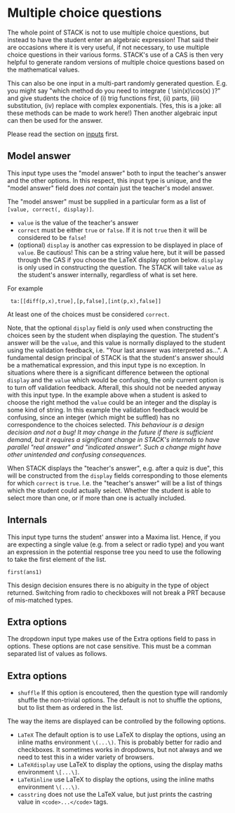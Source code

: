 # Multiple choice questions

The whole point of STACK is not to use multiple choice questions, but instead to have the student enter an algebraic expression!  That said their are occasions where it is very useful, if not necessary, to use multiple choice questions in their various forms.  STACK's use of a CAS is then very helpful to generate random versions of multiple choice questions based on the mathematical values. 

This can also be one input in a multi-part randomly generated question. E.g. you might say "which method do you need to integrate \( \sin(x)\cos(x) \)?" and give students the choice of (i) trig functions first, (ii) parts, (iii) substitution, (iv) replace with complex exponentials.  (Yes, this is a joke: all these methods can be made to work here!)  Then another algebraic input can then be used for the answer.

Please read the section on [inputs](Inputs.md) first.

## Model answer ##

This input type uses the "model answer" both to input the teacher's answer and the other options. In this respect, this input type is unique, and the "model answer" field does *not* contain just the teacher's model answer.

The "model answer" must be supplied in a particular form as a list of `[value, correct(, display)]`.

* `value` is the value of the teacher's answer
* `correct` must be either `true` or `false`.  If it is not `true` then it will be considered to be `false`!
* (optional) `display` is another cas expression to be displayed in place of `value`.  Be cautious!  This can be a string value here, but it will be passed through the CAS if you choose the LaTeX display option below.  `display` is only used in constructing the question.  The STACK will take `value` as the student's answer internally, regardless of what is set here.

For example

     ta:[[diff(p,x),true],[p,false],[int(p,x),false]]

At least one of the choices must be considered `correct`.

Note, that the optional `display` field is *only* used when constructing the choices seen by the student when displaying the question.  The student's answer will be the `value`, and this value is normally displayed to the student using the validation feedback, i.e. "Your last answer was interpreted as...".  A fundamental design principal of STACK is that the student's answer should be a mathematical expression, and this input type is no exception.  In situations where there is a significant difference between the optional `display` and the `value` which would be confusing, the only current option is to turn off validation feedback.  Afterall, this should not be needed anyway with this input type.  In the example above when a student is asked to choose the right method the `value` could be an integer and the display is some kind of string.  In this example the validation feedback would be confusing, since an integer (which might be suffled) has no correspondence to the choices selected.  *This behaviour is a design decision and not a bug! It may change in the future if there is sufficient demand, but it requires a significant change in STACK's internals to have parallel "real answer" and "indicated answer".  Such a change might have other unintended and confusing consequences.* 

When STACK displays the "teacher's answer", e.g. after a quiz is due", this will be constructed from the `display` fields corresponding to those elements for which `correct` is `true`.  I.e. the "teacher's answer" will be a list of things which the student could actually select.  Whether the student is able to select more than one, or if more than one is actually included.

## Internals ##

This input type turns the student' answer into a Maxima list.  Hence, if you are expecting a single value (e.g. from a select or radio type) and you want an expression in the potential response tree you need to use the following to take the first element of the list.

    first(ans1)

This design decision ensures there is no abiguity in the type of object returned.  Switching from radio to checkboxes will not break a PRT because of mis-matched types.

## Extra options ##

The dropdown input type makes use of the Extra options field to pass in options.  These options are not case sensitive.  This must be a comman separated list of values as follows.

## Extra options ##

* `shuffle` If this option is encoutered, then the question type will randomly shuffle the non-trivial options. The default is not to shuffle the options, but to list them as ordered in the list.

The way the items are displayed can be controlled by the following options. 

* `LaTeX` The default option is to use LaTeX to display the options, using an inline maths environment `\(...\)`.  This is probably better for radio and checkboxes.  It sometimes works in dropdowns, but not always and we need to test this in a wider variety of browsers.
* `LaTeXdisplay` use LaTeX to display the options, using the display maths environment `\[...\]`.
* `LaTeXinline` use LaTeX to display the options, using the inline maths environment `\(...\)`.
* `casstring` does not use the LaTeX value, but just prints the castring value in `<code>...</code>` tags.



